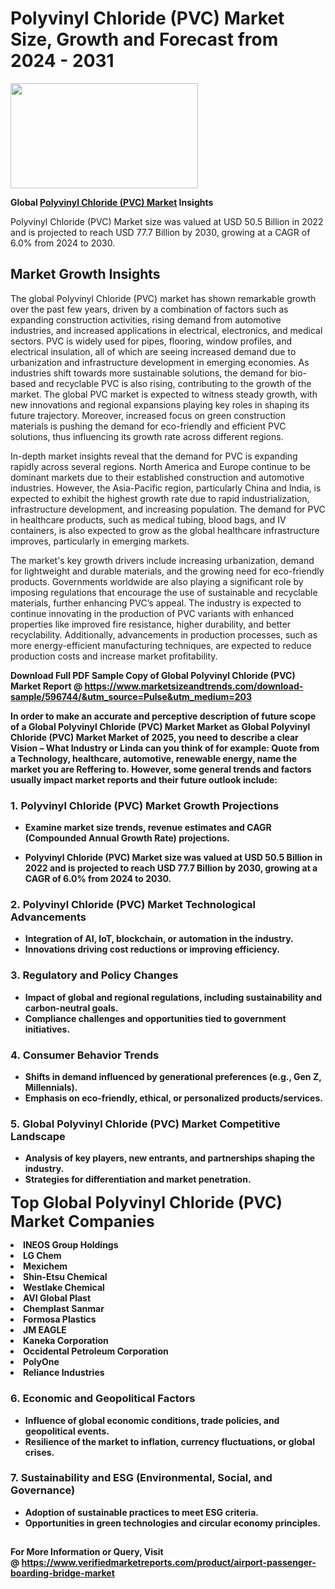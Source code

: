<H1>Polyvinyl Chloride (PVC) Market Size, Growth and Forecast from 2024 - 2031</H1><img class="aligncenter size-medium wp-image-584254" src="https://thirdeyenews.in/wp-content/uploads/2024/09/Global-Market-Research-300x168.jpeg" alt="" width="300" height="168" /><p><strong>Global&nbsp;<a href="https://www.marketsizeandtrends.com/download-sample/596744/&amp;utm_source=Pulse&amp;utm_medium=203">Polyvinyl Chloride (PVC) Market</a> Insights</strong></p><p>Polyvinyl Chloride (PVC) Market size was valued at USD 50.5 Billion in 2022 and is projected to reach USD 77.7 Billion by 2030, growing at a CAGR of 6.0% from 2024 to 2030.</p><p><h2>Market Growth Insights</h2> <p>The global Polyvinyl Chloride (PVC) market has shown remarkable growth over the past few years, driven by a combination of factors such as expanding construction activities, rising demand from automotive industries, and increased applications in electrical, electronics, and medical sectors. PVC is widely used for pipes, flooring, window profiles, and electrical insulation, all of which are seeing increased demand due to urbanization and infrastructure development in emerging economies. As industries shift towards more sustainable solutions, the demand for bio-based and recyclable PVC is also rising, contributing to the growth of the market. The global PVC market is expected to witness steady growth, with new innovations and regional expansions playing key roles in shaping its future trajectory. Moreover, increased focus on green construction materials is pushing the demand for eco-friendly and efficient PVC solutions, thus influencing its growth rate across different regions.</p> <p><strong></strong></p> <p>In-depth market insights reveal that the demand for PVC is expanding rapidly across several regions. North America and Europe continue to be dominant markets due to their established construction and automotive industries. However, the Asia-Pacific region, particularly China and India, is expected to exhibit the highest growth rate due to rapid industrialization, infrastructure development, and increasing population. The demand for PVC in healthcare products, such as medical tubing, blood bags, and IV containers, is also expected to grow as the global healthcare infrastructure improves, particularly in emerging markets.</p> <p>The market's key growth drivers include increasing urbanization, demand for lightweight and durable materials, and the growing need for eco-friendly products. Governments worldwide are also playing a significant role by imposing regulations that encourage the use of sustainable and recyclable materials, further enhancing PVC’s appeal. The industry is expected to continue innovating in the production of PVC variants with enhanced properties like improved fire resistance, higher durability, and better recyclability. Additionally, advancements in production processes, such as more energy-efficient manufacturing techniques, are expected to reduce production costs and increase market profitability.</p> <p><strong></p><p><span class=""><strong>Download Full PDF Sample Copy of Global Polyvinyl Chloride (PVC) Market Report</strong> @ <a href="https://www.marketsizeandtrends.com/download-sample/596744/&amp;utm_source=Pulse&amp;utm_medium=203" target="_blank">https://www.marketsizeandtrends.com/download-sample/596744/&amp;utm_source=Pulse&amp;utm_medium=203</a></span></p><p>In order to make an accurate and perceptive description of future scope of a Global&nbsp;Polyvinyl Chloride (PVC) Market Market as Global&nbsp;Polyvinyl Chloride (PVC) Market Market of 2025, you need to describe a clear Vision &ndash; What Industry or Linda can you think of for example: Quote from a Technology, healthcare, automotive, renewable energy, name the market you are Reffering to. However, some general trends and factors usually impact market reports and their future outlook include:</p><h3>1.&nbsp;<strong>Polyvinyl Chloride (PVC) Market Growth Projections</strong></h3><ul><li>Examine market size trends, revenue estimates and CAGR (Compounded Annual Growth Rate) projections.</li><li><p>Polyvinyl Chloride (PVC) Market size was valued at USD 50.5 Billion in 2022 and is projected to reach USD 77.7 Billion by 2030, growing at a CAGR of 6.0% from 2024 to 2030.</p></li></ul><h3>2.&nbsp;<strong>Polyvinyl Chloride (PVC) Market Technological Advancements</strong></h3><ul><li>Integration of AI, IoT, blockchain, or automation in the industry.</li><li>Innovations driving cost reductions or improving efficiency.</li></ul><h3>3.&nbsp;<strong>Regulatory and Policy Changes</strong></h3><ul><li>Impact of global and regional regulations, including sustainability and carbon-neutral goals.</li><li>Compliance challenges and opportunities tied to government initiatives.</li></ul><h3>4.&nbsp;<strong>Consumer Behavior Trends</strong></h3><ul><li>Shifts in demand influenced by generational preferences (e.g., Gen Z, Millennials).</li><li>Emphasis on eco-friendly, ethical, or personalized products/services.</li></ul><h3>5.&nbsp;<strong>Global Polyvinyl Chloride (PVC) Market Competitive Landscape</strong></h3><ul><li>Analysis of key players, new entrants, and partnerships shaping the industry.</li><li>Strategies for differentiation and market penetration.</li></ul><p data-pm-slice="1 1 []"><span style="color: inherit; font-family: inherit; font-size: 25px;">Top Global Polyvinyl Chloride (PVC) Market Companies</span></p><div class="" data-test-id=""><p><li>INEOS Group Holdings</li><li> LG Chem</li><li> Mexichem</li><li> Shin-Etsu Chemical</li><li> Westlake Chemical</li><li> AVI Global Plast</li><li> Chemplast Sanmar</li><li> Formosa Plastics</li><li> JM EAGLE</li><li> Kaneka Corporation</li><li> Occidental Petroleum Corporation</li><li> PolyOne</li><li> Reliance Industries</li></p></div><h3>6.&nbsp;<strong>Economic and Geopolitical Factors</strong></h3><ul><li>Influence of global economic conditions, trade policies, and geopolitical events.</li><li>Resilience of the market to inflation, currency fluctuations, or global crises.</li></ul><h3>7.&nbsp;<strong>Sustainability and ESG (Environmental, Social, and Governance)</strong></h3><ul><li>Adoption of sustainable practices to meet ESG criteria.</li><li>Opportunities in green technologies and circular economy principles.</li></ul><h2><strong style="font-size: 14px;">For More Information or Query, Visit @&nbsp;</strong><a style="background-color: #ffffff; font-size: 14px;" href="https://www.marketsizeandtrends.com/report/polyvinyl-chloride-pvc-market/" target="_blank">https://www.verifiedmarketreports.com/product/airport-passenger-boarding-bridge-market</a></h2>
